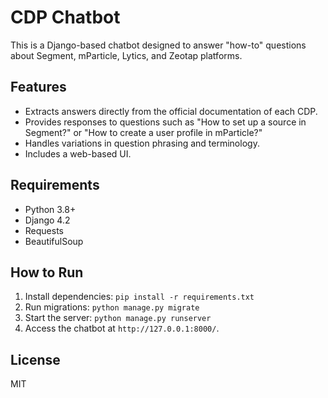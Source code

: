 # CDP Chatbot
This is a Django-based chatbot designed to answer "how-to" questions about Segment, mParticle, Lytics, and Zeotap platforms.

## Features
- Extracts answers directly from the official documentation of each CDP.
- Provides responses to questions such as "How to set up a source in Segment?" or "How to create a user profile in mParticle?"
- Handles variations in question phrasing and terminology.
- Includes a web-based UI.

## Requirements
- Python 3.8+
- Django 4.2
- Requests
- BeautifulSoup

## How to Run
1. Install dependencies: `pip install -r requirements.txt`
2. Run migrations: `python manage.py migrate`
3. Start the server: `python manage.py runserver`
4. Access the chatbot at `http://127.0.0.1:8000/`.

## License
MIT
